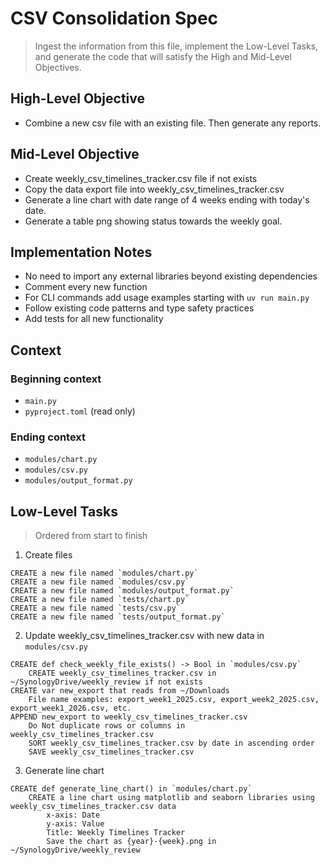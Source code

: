 # CSV Consolidation Spec
> Ingest the information from this file, implement the Low-Level Tasks, and generate the code that will satisfy the High and Mid-Level Objectives.

## High-Level Objective

- Combine a new csv file with an existing file. Then generate any reports.

## Mid-Level Objective
- Create weekly_csv_timelines_tracker.csv file if not exists
- Copy the data export file into weekly_csv_timelines_tracker.csv
- Generate a line chart with date range of 4 weeks ending with today's date.
- Generate a table png showing status towards the weekly goal.

## Implementation Notes
- No need to import any external libraries beyond existing dependencies
- Comment every new function
- For CLI commands add usage examples starting with `uv run main.py`
- Follow existing code patterns and type safety practices
- Add tests for all new functionality

## Context

### Beginning context
- `main.py`
- `pyproject.toml` (read only)

### Ending context  
- `modules/chart.py`
- `modules/csv.py`
- `modules/output_format.py`

## Low-Level Tasks
> Ordered from start to finish

1. Create files
```aider
CREATE a new file named `modules/chart.py` 
CREATE a new file named `modules/csv.py` 
CREATE a new file named `modules/output_format.py` 
CREATE a new file named `tests/chart.py`
CREATE a new file named `tests/csv.py`
CREATE a new file named `tests/output_format.py`
```
2. Update weekly_csv_timelines_tracker.csv with new data in `modules/csv.py`
```aider
CREATE def check_weekly_file_exists() -> Bool in `modules/csv.py` 
    CREATE weekly_csv_timelines_tracker.csv in ~/SynologyDrive/weekly_review if not exists
CREATE var new_export that reads from ~/Downloads 
    File name examples: export_week1_2025.csv, export_week2_2025.csv, export_week1_2026.csv, etc.
APPEND new_export to weekly_csv_timelines_tracker.csv
    Do Not duplicate rows or columns in weekly_csv_timelines_tracker.csv
    SORT weekly_csv_timelines_tracker.csv by date in ascending order
    SAVE weekly_csv_timelines_tracker.csv
```
3. Generate line chart 
```aider
CREATE def generate_line_chart() in `modules/chart.py`
    CREATE a line chart using matplotlib and seaborn libraries using weekly_csv_timelines_tracker.csv data
        x-axis: Date
        y-axis: Value
        Title: Weekly Timelines Tracker
        Save the chart as {year}-{week}.png in ~/SynologyDrive/weekly_review
```
